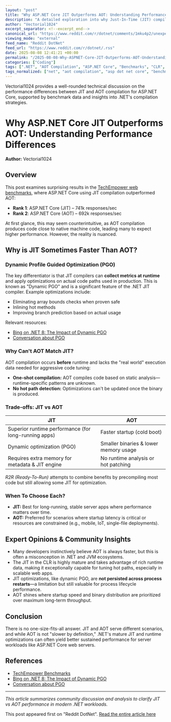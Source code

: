 ```yaml
---
layout: "post"
title: "Why ASP.NET Core JIT Outperforms AOT: Understanding Performance Differences"
description: "A detailed exploration into why Just-In-Time (JIT) compiled ASP.NET Core can outperform Ahead-Of-Time (AOT) compiled ASP.NET Core on web benchmarks. The discussion centers around TechEmpower benchmark results, the advantages and trade-offs of JIT and AOT in .NET, and dynamic Profile Guided Optimization (PGO). Links to relevant Microsoft blog posts and code examples provide extra context for developers evaluating compilation strategies."
author: "Vectorial1024"
excerpt_separator: <!--excerpt_end-->
canonical_url: "https://www.reddit.com/r/dotnet/comments/1mku4p2/unexpected_performance_differences_of_jitaot/"
viewing_mode: "external"
feed_name: "Reddit DotNet"
feed_url: "https://www.reddit.com/r/dotnet/.rss"
date: 2025-08-08 12:41:21 +00:00
permalink: "/2025-08-08-Why-ASPNET-Core-JIT-Outperforms-AOT-Understanding-Performance-Differences.html"
categories: ["Coding"]
tags: [".NET", "AOT Compilation", "ASP.NET Core", "Benchmarks", "CLR", "Coding", "Community", "Dynamic PGO", "JIT Compilation", "Optimization Techniques", "Performance Optimization", "Profile Guided Optimization", "R2R", "Startup Performance", "TechEmpower Benchmarks", "Web Application Performance"]
tags_normalized: ["net", "aot compilation", "asp dot net core", "benchmarks", "clr", "coding", "community", "dynamic pgo", "jit compilation", "optimization techniques", "performance optimization", "profile guided optimization", "r2r", "startup performance", "techempower benchmarks", "web application performance"]
---
```


Vectorial1024 provides a well-rounded technical discussion on the performance differences between JIT and AOT compilation for ASP.NET Core, supported by benchmark data and insights into .NET's compilation strategies.<!--excerpt_end-->

# Why ASP.NET Core JIT Outperforms AOT: Understanding Performance Differences

**Author:** Vectorial1024

## Overview

This post examines surprising results in the [TechEmpower web benchmarks](https://www.techempower.com/benchmarks/#section=data-r23&l=zik0zh-pa7), where ASP.NET Core using JIT compilation outperformed AOT:

- **Rank 1**: ASP.NET Core (JIT) – 741k responses/sec
- **Rank 2**: ASP.NET Core (AOT) – 692k responses/sec

At first glance, this may seem counterintuitive, as AOT compilation produces code close to native machine code, leading many to expect higher performance. However, the reality is nuanced.

## Why is JIT Sometimes Faster Than AOT?

### Dynamic Profile Guided Optimization (PGO)

The key differentiator is that JIT compilers can **collect metrics at runtime** and apply optimizations on actual code paths used in production. This is known as "Dynamic PGO" and is a significant feature of the .NET JIT compiler. Example optimizations include:

- Eliminating array bounds checks when proven safe
- Inlining hot methods
- Improving branch prediction based on actual usage

Relevant resources:

- [Bing on .NET 8: The Impact of Dynamic PGO](https://devblogs.microsoft.com/dotnet/bing-on-dotnet-8-the-impact-of-dynamic-pgo/)
- [Conversation about PGO](https://devblogs.microsoft.com/dotnet/conversation-about-pgo/)

### Why Can't AOT Match JIT?

AOT compilation occurs **before** runtime and lacks the "real world" execution data needed for aggressive code tuning:

- **One-shot compilation:** AOT compiles code based on static analysis—runtime-specific patterns are unknown.
- **No hot path detection:** Optimizations can't be updated once the binary is produced.

### Trade-offs: JIT vs AOT

| JIT | AOT |
|-----|-----|
| Superior runtime performance (for long-running apps) | Faster startup (cold boot) |
| Dynamic optimization (PGO) | Smaller binaries & lower memory usage |
| Requires extra memory for metadata & JIT engine | No runtime analysis or hot patching |

*R2R (Ready-To-Run)* attempts to combine benefits by precompiling most code but still allowing some JIT for optimization.

### When To Choose Each?

- **JIT:** Best for long-running, stable server apps where performance matters over time.
- **AOT:** Preferred for scenarios where startup latency is critical or resources are constrained (e.g., mobile, IoT, single-file deployments).

## Expert Opinions & Community Insights

- Many developers instinctively believe AOT is always faster, but this is often a misconception in .NET and JVM ecosystems.
- The JIT in the CLR is highly mature and takes advantage of rich runtime data, making it exceptionally capable for tuning hot paths, especially in scalable web apps.
- JIT optimizations, like dynamic PGO, are **not persisted across process restarts**—a limitation but still valuable for process lifecycle performance.
- AOT shines where startup speed and binary distribution are prioritized over maximum long-term throughput.

## Conclusion

There is no one-size-fits-all answer. JIT and AOT serve different scenarios, and while AOT is not "slower by definition," .NET's mature JIT and runtime optimizations can often yield better sustained performance for server workloads like ASP.NET Core web servers.

## References

- [TechEmpower Benchmarks](https://www.techempower.com/benchmarks/#section=data-r23&l=zik0zh-pa7)
- [Bing on .NET 8: The Impact of Dynamic PGO](https://devblogs.microsoft.com/dotnet/bing-on-dotnet-8-the-impact-of-dynamic-pgo/)
- [Conversation about PGO](https://devblogs.microsoft.com/dotnet/conversation-about-pgo/)

---
*This article summarizes community discussion and analysis to clarify JIT vs AOT performance in modern .NET workloads.*

This post appeared first on "Reddit DotNet". [Read the entire article here](https://www.reddit.com/r/dotnet/comments/1mku4p2/unexpected_performance_differences_of_jitaot/)
